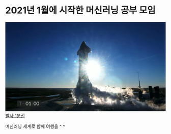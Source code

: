 # 2021년 1월에 시작한 머신러닝 공부 모임

[<img src="https://raw.githubusercontent.com/en-voyage-ensemble/ml202101/main/images/%E1%84%87%E1%85%A1%E1%86%AF%E1%84%89%E1%85%A1%201%E1%84%87%E1%85%AE%E1%86%AB%E1%84%8C%E1%85%A5%E1%86%AB.png?token=ACPDSVD4GJFUTCCS3W7FLTK76534C"/>
발사 1분전](https://www.youtube.com/watch?v=_qwLHlVjRyw&t=1s)

머신러닝 세계로 함께 여행을 ^ ^
